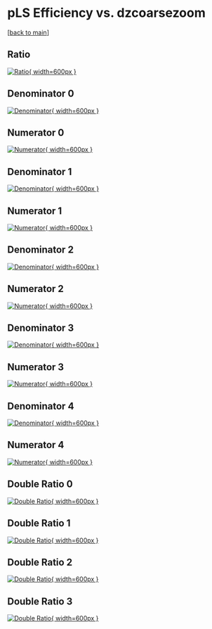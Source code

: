 # pLS Efficiency vs. dzcoarsezoom

[[back to main](./)]



## Ratio

[![Ratio](../mtv/var/pLS_base_321_1_eff_dzcoarsezoom.png){ width=600px }](../mtv/var/pLS_base_321_1_eff_dzcoarsezoom.pdf)

## Denominator 0

[![Denominator](../mtv/den/pLS_base_321_1_eff_dzcoarsezoom_den0.png){ width=600px }](../mtv/den/pLS_base_321_1_eff_dzcoarsezoom_den0.pdf)

## Numerator 0

[![Numerator](../mtv/num/pLS_base_321_1_eff_dzcoarsezoom_num0.png){ width=600px }](../mtv/num/pLS_base_321_1_eff_dzcoarsezoom_num0.pdf)

## Denominator 1

[![Denominator](../mtv/den/pLS_base_321_1_eff_dzcoarsezoom_den1.png){ width=600px }](../mtv/den/pLS_base_321_1_eff_dzcoarsezoom_den1.pdf)

## Numerator 1

[![Numerator](../mtv/num/pLS_base_321_1_eff_dzcoarsezoom_num1.png){ width=600px }](../mtv/num/pLS_base_321_1_eff_dzcoarsezoom_num1.pdf)

## Denominator 2

[![Denominator](../mtv/den/pLS_base_321_1_eff_dzcoarsezoom_den2.png){ width=600px }](../mtv/den/pLS_base_321_1_eff_dzcoarsezoom_den2.pdf)

## Numerator 2

[![Numerator](../mtv/num/pLS_base_321_1_eff_dzcoarsezoom_num2.png){ width=600px }](../mtv/num/pLS_base_321_1_eff_dzcoarsezoom_num2.pdf)

## Denominator 3

[![Denominator](../mtv/den/pLS_base_321_1_eff_dzcoarsezoom_den3.png){ width=600px }](../mtv/den/pLS_base_321_1_eff_dzcoarsezoom_den3.pdf)

## Numerator 3

[![Numerator](../mtv/num/pLS_base_321_1_eff_dzcoarsezoom_num3.png){ width=600px }](../mtv/num/pLS_base_321_1_eff_dzcoarsezoom_num3.pdf)

## Denominator 4

[![Denominator](../mtv/den/pLS_base_321_1_eff_dzcoarsezoom_den4.png){ width=600px }](../mtv/den/pLS_base_321_1_eff_dzcoarsezoom_den4.pdf)

## Numerator 4

[![Numerator](../mtv/num/pLS_base_321_1_eff_dzcoarsezoom_num4.png){ width=600px }](../mtv/num/pLS_base_321_1_eff_dzcoarsezoom_num4.pdf)

## Double Ratio 0

[![Double Ratio](../mtv/ratio/pLS_base_321_1_eff_dzcoarsezoom_ratio0.png){ width=600px }](../mtv/ratio/pLS_base_321_1_eff_dzcoarsezoom_ratio0.pdf)

## Double Ratio 1

[![Double Ratio](../mtv/ratio/pLS_base_321_1_eff_dzcoarsezoom_ratio1.png){ width=600px }](../mtv/ratio/pLS_base_321_1_eff_dzcoarsezoom_ratio1.pdf)

## Double Ratio 2

[![Double Ratio](../mtv/ratio/pLS_base_321_1_eff_dzcoarsezoom_ratio2.png){ width=600px }](../mtv/ratio/pLS_base_321_1_eff_dzcoarsezoom_ratio2.pdf)

## Double Ratio 3

[![Double Ratio](../mtv/ratio/pLS_base_321_1_eff_dzcoarsezoom_ratio3.png){ width=600px }](../mtv/ratio/pLS_base_321_1_eff_dzcoarsezoom_ratio3.pdf)


